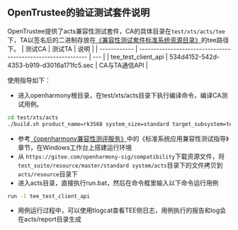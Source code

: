 ## OpenTrustee的验证测试套件说明
OpenTrustee提供了acts兼容性测试套件，CA的具体目录在`test/xts/acts/tee`下，TA以签名后的二进制存放在[《兼容性测试套件标准系统资源目录》](https://gitee.com/openharmony-sig/compatibility/tree/master/test_suite/resource/master/standard%20system/acts/resource)的tee路径下。
| 测试CA     | 测试TA                                                         | 说明 |
| ------------ | ------------------------------------------------------------ | --- |
| tee_test_client_api     | 534d4152-542d-4353-b919-d3016a171fc5.sec | CA与TA通信API |

使用指导如下：
- 进入openharmony根目录，在test/xts/acts目录下执行编译命令，编译CA测试用例。

```Bash
cd test/xts/acts
./build.sh product_name=rk3568 system_size=standard target_subsystem=tee
```

- 参考[《openharmony兼容性测评服务》](https://www.openharmony.cn/certification/document/guid)中的《标准系统应用兼容性测试指导》章节，在Windows工作台上搭建运行环境
- 从 `https://gitee.com/openharmony-sig/compatibility`下载资源文件，将`test_suite/resource/master/standard system/acts`目录下的文件拷贝到`acts/resource`目录下
- 进入acts目录，直接执行run.bat，然后在命令框里输入以下命令运行用例

```Bash
run -l tee_test_client_api
```
- 用例运行过程中，可以使用tlogcat查看TEE侧日志，用例执行的报告和log会在acts/report目录生成